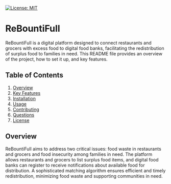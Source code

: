 [![License: MIT](https://img.shields.io/badge/License-MIT-yellow.svg)](https://opensource.org/licenses/MIT)
# ReBountiFull

ReBountiFull is a digital platform designed to connect restaurants and grocers with excess food to digital food banks, facilitating the redistribution of surplus food to families in need. This README file provides an overview of the project, how to set it up, and key features.

## Table of Contents

1. [Overview](#overview)
2. [Key Features](#key_features)
3. [Installation](#installation)
4. [Usage](#usage)
5. [Contributing](#contributing)
6. [Questions](#questions)
6. [License](#license)

## Overview

ReBountiFull aims to address two critical issues: food waste in restaurants and grocers and food insecurity among families in need. The platform allows restaurants and grocers to list surplus food items, and digital food banks can register to receive notifications about available food for distribution. A sophisticated matching algorithm ensures efficient and timely redistribution, minimizing food waste and supporting communities in need.

